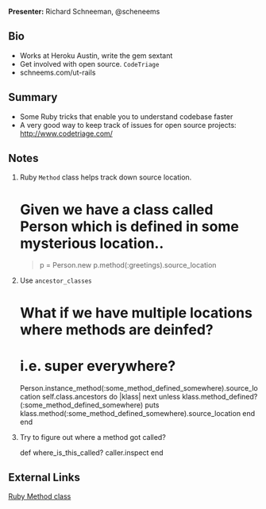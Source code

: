**Presenter:** Richard Schneeman, @scheneems

## Bio

* Works at Heroku Austin, write the gem sextant
* Get involved with open source. `CodeTriage`
* schneems.com/ut-rails

## Summary
* Some Ruby tricks that enable you to understand codebase faster
* A very good way to keep track of issues for open source projects: http://www.codetriage.com/

## Notes
1. Ruby `Method` class helps track down source location.
    # Given we have a class called Person which is defined in some mysterious location..
    > p = Person.new
    > p.method(:greetings).source_location

2. Use `ancestor_classes`
    # What if we have multiple locations where methods are deinfed?
    # i.e. super everywhere?

    Person.instance_method(:some_method_defined_somewhere).source_location
      self.class.ancestors do |klass|
        next unless klass.method_defined?(:some_method_defined_somewhere)
        puts klass.method(:some_method_defined_somewhere).source_location
      end
    end

3. Try to figure out where a method got called?

    def where_is_this_called?
      caller.inspect
    end

## External Links
[Ruby Method class]()